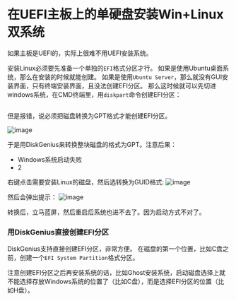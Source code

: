 # 在UEFI主板上的单硬盘安装Win+Linux双系统

如果主板是UEFI的，实际上很难不用UEFI安装系统。

安装Linux必须要先准备一个单独的`EFI`格式分区才行。
如果是使用Ubuntu桌面系统，那么在安装的时候就能创建。
如果是使用`Ubuntu Server`，那么就没有GUI安装界面，只有终端安装界面，且没法创建EFI分区。
那么这时候就可以先切进windows系统，在CMD终端里，用`diskpart`命令创建EFI分区：
```cmd

```

但是报错，说必须把磁盘转换为GPT格式才能创建EFI分区。

![image](https://user-images.githubusercontent.com/14041622/60387567-b1043580-9ad7-11e9-8359-558bd88d0ee6.png)


于是用DiskGenius来转换整块磁盘的格式为GPT。注意后果：
- Windows系统启动失败
- 2

右键点击需要安装Linux的磁盘，然后选转换为GUID格式:
![image](https://user-images.githubusercontent.com/14041622/60387542-6682b900-9ad7-11e9-9dbb-baee9a8dfa36.png)

然后会弹出提示：
![image](https://user-images.githubusercontent.com/14041622/60387579-e6a91e80-9ad7-11e9-90d4-4ba30662ca19.png)

转换后，立马蓝屏，然后重启后系统也进不去了。因为启动方式不对了。

### 用DiskGenius直接创建EFI分区

DiskGenius支持直接创建EFI分区，非常方便。
在磁盘的第一个位置，比如C盘之前，创建一个`EFI System Partition`格式分区。

注意创建EFI分区之后再安装系统的话，比如Ghost安装系统，启动磁盘选择上就不能选择存放Windows系统的位置了（比如C盘），而是选择EFI分区的位置（比如H盘）。
